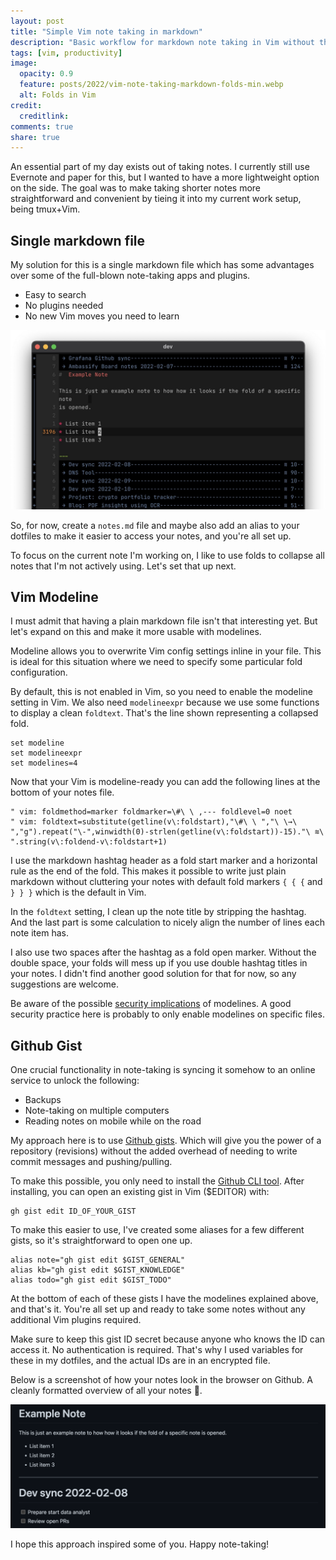 ```yaml
---
layout: post
title: "Simple Vim note taking in markdown"
description: "Basic workflow for markdown note taking in Vim without the need for a single plugin."
tags: [vim, productivity]
image:
  opacity: 0.9
  feature: posts/2022/vim-note-taking-markdown-folds-min.webp
  alt: Folds in Vim
credit:
  creditlink:
comments: true
share: true
---
```

An essential part of my day exists out of taking notes. I currently still use Evernote and paper for this, but I wanted to have a more lightweight option on the side.
The goal was to make taking shorter notes more straightforward and convenient by tieing it into my current work setup, being tmux+Vim.

## Single markdown file
My solution for this is a single markdown file which has some advantages over some of the full-blown note-taking apps and plugins.

* Easy to search
* No plugins needed
* No new Vim moves you need to learn

![Example of folds in Vim](/images/posts/2022/vim-note-taking-setup-min.jpg)

So, for now, create a `notes.md` file and maybe also add an alias to your dotfiles to make it easier to access your notes, and you're all set up.

To focus on the current note I'm working on, I like to use folds to collapse all notes that I'm not actively using.
Let's set that up next.

## Vim Modeline
I must admit that having a plain markdown file isn't that interesting yet. But let's expand on this and make it more usable with modelines.

Modeline allows you to overwrite Vim config settings inline in your file. This is ideal for this situation where we need to specify some particular fold configuration.

By default, this is not enabled in Vim, so you need to enable the modeline setting in Vim. We also need `modelineexpr` because we use some functions to display a clean `foldtext`. That's the line shown representing a collapsed fold.

```
set modeline
set modelineexpr
set modelines=4
```

Now that your Vim is modeline-ready you can add the following lines at the bottom of your notes file.

```
" vim: foldmethod=marker foldmarker=\#\ \ ,--- foldlevel=0 noet
" vim: foldtext=substitute(getline(v\:foldstart),"\#\ \ ","\ \→\ ","g").repeat("\-",winwidth(0)-strlen(getline(v\:foldstart))-15)."\ ≋\ ".string(v\:foldend-v\:foldstart+1)
```

I use the markdown hashtag header as a fold start marker and a
horizontal rule as the end of the fold. This makes it possible to write just plain markdown
without cluttering your notes with default fold markers `{ { {` and `} } }` which is the default in Vim.

In the `foldtext` setting, I clean up the note title by stripping the hashtag. And the last part is some calculation to nicely align the number of lines each note item has.

I also use two spaces after the hashtag as a fold open marker. Without the double space, your folds will mess up if you use double hashtag titles in your notes. I didn't find another good solution for that for now, so any suggestions are welcome.

Be aware of the possible [security implications](https://security.stackexchange.com/questions/36001/vim-modeline-vulnerabilities) of modelines. A good security practice here is probably to only enable modelines on specific files.

## Github Gist
One crucial functionality in note-taking is syncing it somehow to an online service to unlock the following:

* Backups
* Note-taking on multiple computers
* Reading notes on mobile while on the road

My approach here is to use [Github gists](https://gist.github.com/). Which will give you the power of a repository (revisions) without the added overhead of needing to write commit messages and pushing/pulling.

To make this possible, you only need to install the [Github CLI tool](https://cli.github.com/).
After installing, you can open an existing gist in Vim ($EDITOR) with:

```
gh gist edit ID_OF_YOUR_GIST
```

To make this easier to use, I've created some aliases for a few different gists, so it's straightforward to open one up.


```
alias note="gh gist edit $GIST_GENERAL"
alias kb="gh gist edit $GIST_KNOWLEDGE"
alias todo="gh gist edit $GIST_TODO"
```

At the bottom of each of these gists I have the modelines explained above, and that's it.
You're all set up and ready to take some notes without any additional Vim plugins required.

Make sure to keep this gist ID secret because anyone who knows the ID can access it.
No authentication is required. That's why I used variables for these in my dotfiles, and the actual IDs are in an encrypted file.

Below is a screenshot of how your notes look in the browser on Github. A cleanly formatted overview of all your notes 🎉.

![Github gist markdown rendered view](/images/posts/2022/vim-note-gist-markdown-min.png)

I hope this approach inspired some of you.
Happy note-taking!
